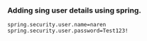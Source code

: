 ### Adding sing user details using spring.
    spring.security.user.name=naren
    spring.security.user.password=Test123!
